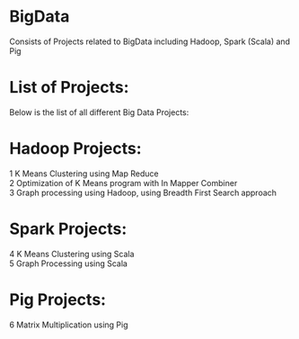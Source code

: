 # BigData
Consists of Projects related to BigData including Hadoop, Spark (Scala) and Pig

# List of Projects:
Below is the list of all different Big Data Projects:

# Hadoop Projects:
1 K Means Clustering using Map Reduce <br />
2 Optimization of K Means program with In Mapper Combiner <br />
3 Graph processing using Hadoop, using Breadth First Search approach

# Spark Projects:
4 K Means Clustering using Scala <br />
5 Graph Processing using Scala 

# Pig Projects:
6 Matrix Multiplication using Pig
